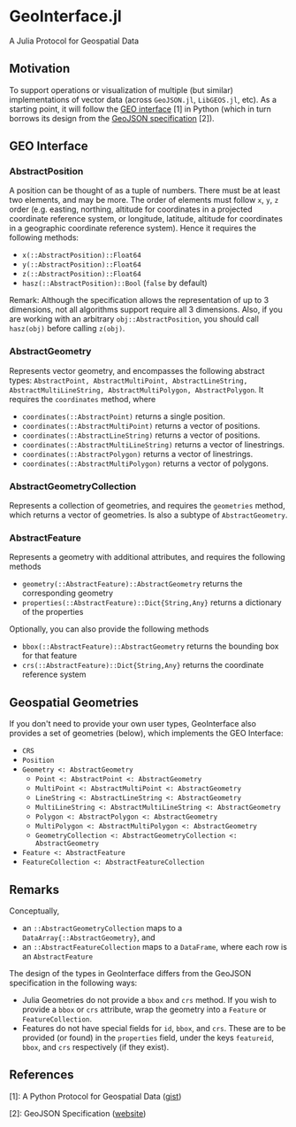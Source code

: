 # GeoInterface.jl

A Julia Protocol for Geospatial Data

## Motivation
To support operations or visualization of multiple (but similar) implementations of vector data (across `GeoJSON.jl`, `LibGEOS.jl`, etc). As a starting point, it will follow the [GEO interface](https://gist.github.com/sgillies/2217756) [1] in Python (which in turn borrows its design from the [GeoJSON specification](http://geojson.org/) [2]).

## GEO Interface

### AbstractPosition
A position can be thought of as a tuple of numbers. There must be at least two elements, and may be more. The order of elements must follow `x`, `y`, `z` order (e.g. easting, northing, altitude for coordinates in a projected coordinate reference system, or longitude, latitude, altitude for coordinates in a geographic coordinate reference system). Hence it requires the following methods:

- `x(::AbstractPosition)::Float64`
- `y(::AbstractPosition)::Float64`
- `z(::AbstractPosition)::Float64`
- `hasz(::AbstractPosition)::Bool` (`false` by default)

Remark: Although the specification allows the representation of up to 3 dimensions, not all algorithms support require all 3 dimensions. Also, if you are working with an arbitrary `obj::AbstractPosition`, you should call `hasz(obj)` before calling `z(obj)`.

### AbstractGeometry
Represents vector geometry, and encompasses the following abstract types: `AbstractPoint, AbstractMultiPoint, AbstractLineString, AbstractMultiLineString, AbstractMultiPolygon, AbstractPolygon`. It requires the `coordinates` method, where

- `coordinates(::AbstractPoint)` returns a single position.
- `coordinates(::AbstractMultiPoint)` returns a vector of positions.
- `coordinates(::AbstractLineString)` returns a vector of positions.
- `coordinates(::AbstractMultiLineString)` returns a vector of linestrings.
- `coordinates(::AbstractPolygon)` returns a vector of linestrings.
- `coordinates(::AbstractMultiPolygon)` returns a vector of polygons.

### AbstractGeometryCollection
Represents a collection of geometries, and requires the `geometries` method, which returns a vector of geometries. Is also a subtype of `AbstractGeometry`.

### AbstractFeature
Represents a geometry with additional attributes, and requires the following methods

- `geometry(::AbstractFeature)::AbstractGeometry` returns the corresponding geometry
- `properties(::AbstractFeature)::Dict{String,Any}` returns a dictionary of the properties

Optionally, you can also provide the following methods

- `bbox(::AbstractFeature)::AbstractGeometry` returns the bounding box for that feature
- `crs(::AbstractFeature)::Dict{String,Any}` returns the coordinate reference system

## Geospatial Geometries
If you don't need to provide your own user types, GeoInterface also provides a set of geometries (below), which implements the GEO Interface:

- `CRS`
- `Position`
- `Geometry <: AbstractGeometry`
  - `Point <: AbstractPoint <: AbstractGeometry`
  - `MultiPoint <: AbstractMultiPoint <: AbstractGeometry`
  - `LineString <: AbstractLineString <: AbstractGeometry`
  - `MultiLineString <: AbstractMultiLineString <: AbstractGeometry`
  - `Polygon <: AbstractPolygon <: AbstractGeometry`
  - `MultiPolygon <: AbstractMultiPolygon <: AbstractGeometry`
  - `GeometryCollection <: AbstractGeometryCollection <: AbstractGeometry`
- `Feature <: AbstractFeature`
- `FeatureCollection <: AbstractFeatureCollection`

## Remarks

Conceptually,

- an `::AbstractGeometryCollection` maps to a `DataArray{::AbstractGeometry}`, and
- an `::AbstractFeatureCollection` maps to a `DataFrame`, where each row is an `AbstractFeature`

The design of the types in GeoInterface differs from the GeoJSON specification in the following ways:

- Julia Geometries do not provide a `bbox` and `crs` method. If you wish to provide a `bbox` or `crs` attribute, wrap the geometry into a `Feature` or `FeatureCollection`.
- Features do not have special fields for `id`, `bbox`, and `crs`. These are to be provided (or found) in the `properties` field, under the keys `featureid`, `bbox`, and `crs` respectively (if they exist).

## References

[1]: A Python Protocol for Geospatial Data ([gist](https://gist.github.com/sgillies/2217756))

[2]: GeoJSON Specification ([website](http://geojson.org/))